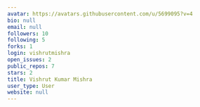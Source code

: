 ```yaml
---
avatar: https://avatars.githubusercontent.com/u/5699095?v=4
bio: null
email: null
followers: 10
following: 5
forks: 1
login: vishrutmishra
open_issues: 2
public_repos: 7
stars: 2
title: Vishrut Kumar Mishra
user_type: User
website: null
---
```


